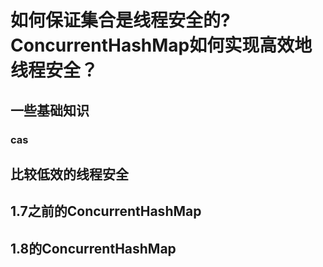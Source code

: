 #  如何保证集合是线程安全的? ConcurrentHashMap如何实现高效地线程安全？

## 一些基础知识

### cas

### 

## 比较低效的线程安全

## 1.7之前的ConcurrentHashMap

## 1.8的ConcurrentHashMap
